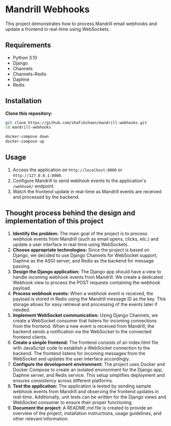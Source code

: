 # Mandrill Webhooks


This project demonstrates how to process Mandrill email webhooks and update a frontend in real-time using WebSockets.

## Requirements
* Python 3.10
* Django
* Channels
* Channels-Redis
* Daphne
* Redis

## Installation

**Clone this repository:**
```bash
git clone https://github.com/shafikshaon/mandrill-webhooks.git
cd mandrill-webhooks

docker-compose down
docker-compose up
```

## Usage
1. Access the application on `http://localhost:8000` or `http://127.0.0.1:8000`.
2. Configure Mandrill to send webhook events to the application's `/webhook/` endpoint.
3. Watch the frontend update in real-time as Mandrill events are received and processed by the backend.

## Thought process behind the design and implementation of this project

1. **Identify the problem:** The main goal of the project is to process webhook events from Mandrill (such as email opens, clicks, etc.) and update a user interface in real-time using WebSockets.
2. **Choose appropriate technologies:** Since the project is based on Django, we decided to use Django Channels for WebSocket support, Daphne as the ASGI server, and Redis as the backend for message passing.
3. **Design the Django application:** The Django app should have a view to handle incoming webhook events from Mandrill. We create a dedicated Webhook view to process the POST requests containing the webhook payload.
4. **Process webhook events:** When a webhook event is received, the payload is stored in Redis using the Mandrill message ID as the key. This storage allows for easy retrieval and processing of the events later if needed.
5. **Implement WebSocket communication:** Using Django Channels, we create a WebSocket consumer that listens for incoming connections from the frontend. When a new event is received from Mandrill, the backend sends a notification via the WebSocket to the connected frontend clients.
6. **Create a simple frontend:** The frontend consists of an index.html file with JavaScript code to establish a WebSocket connection to the backend. The frontend listens for incoming messages from the WebSocket and updates the user interface accordingly.
7. **Configure the development environment:** The project uses Docker and Docker Compose to create an isolated environment for the Django app, Daphne server, and Redis service. This setup simplifies deployment and ensures consistency across different platforms.
8. **Test the application:** The application is tested by sending sample webhook events from Mandrill and observing the frontend updates in real-time. Additionally, unit tests can be written for the Django views and WebSocket consumer to ensure their proper functioning.
9. **Document the project:** A README.md file is created to provide an overview of the project, installation instructions, usage guidelines, and other relevant information.
